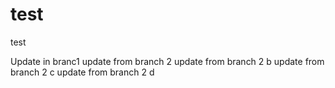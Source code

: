 # test
test

Update in branc1
update from branch 2
update from branch 2 b
update from branch 2 c
update from branch 2 d